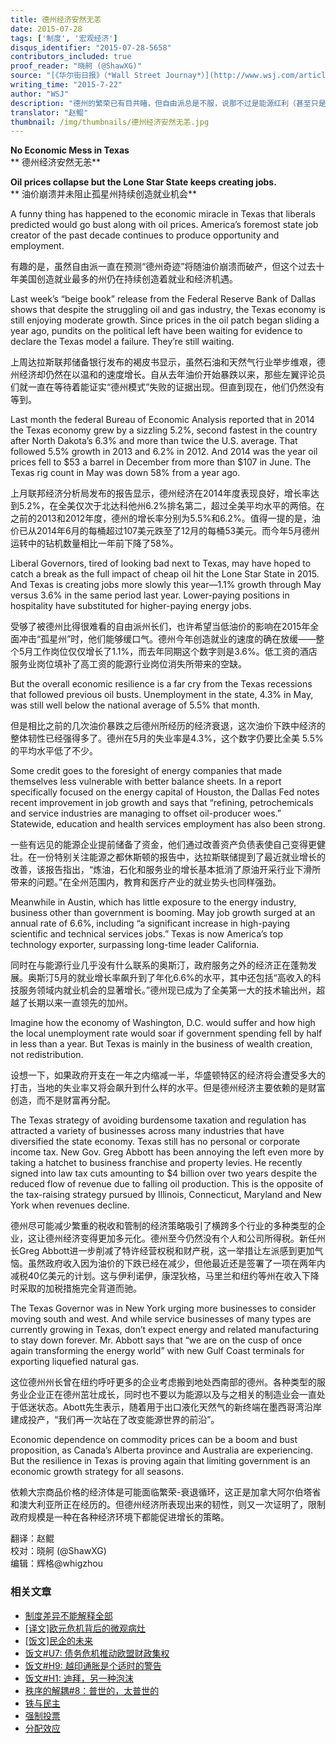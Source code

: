 ```yaml
---
title: 德州经济安然无恙
date: 2015-07-28
tags: ['制度', '宏观经济']
disqus_identifier: "2015-07-28-5658"
contributors_included: true
proof_reader: "晓舸 (@ShawXG)"
source: "[《华尔街日报》（*Wall Street Journay*）](http://www.wsj.com/articles/no-economic-mess-in-texas-1437433836)"
writing_time: "2015-7-22"
author: "WSJ"
description: "德州的繁荣已有目共睹，但自由派总是不服，说那不过是能源红利（甚至只是能源泡沫），页岩革命当然惠及了德州，但细致的经济学家早已指出，能源并非德州繁荣的关键，多年来，自由派都在等着油价崩溃，好看德州的笑话，可惜他们始终没能等来这一天……"
translator: "赵鲲"
thumbnail: /img/thumbnails/德州经济安然无恙.jpg
---
```


**No Economic Mess in Texas**  
** 德州经济安然无恙**

**Oil prices collapse but the Lone Star State keeps creating jobs.**  
** 油价崩溃并未阻止孤星州持续创造就业机会**

A funny thing has happened to the economic miracle in Texas that liberals predicted would go bust along with oil prices. America’s foremost state job creator of the past decade continues to produce opportunity and employment.

有趣的是，虽然自由派一直在预测“德州奇迹”将随油价崩溃而破产，但这个过去十年美国创造就业最多的州仍在持续创造着就业和经济机遇。

Last week’s “beige book” release from the Federal Reserve Bank of Dallas shows that despite the struggling oil and gas industry, the Texas economy is still enjoying moderate growth. Since prices in the oil patch began sliding a year ago, pundits on the political left have been waiting for evidence to declare the Texas model a failure. They’re still waiting.

上周达拉斯联邦储备银行发布的褐皮书显示，虽然石油和天然气行业举步维艰，德州经济却仍然在以温和的速度增长。自从去年油价开始暴跌以来，那些左翼评论员们就一直在等待着能证实“德州模式”失败的证据出现。但直到现在，他们仍然没有等到。

Last month the federal Bureau of Economic Analysis reported that in 2014 the Texas economy grew by a sizzling 5.2%, second fastest in the country after North Dakota’s 6.3% and more than twice the U.S. average. That followed 5.5% growth in 2013 and 6.2% in 2012. And 2014 was the year oil prices fell to $53 a barrel in December from more than $107 in June. The Texas rig count in May was down 58% from a year ago.

上月联邦经济分析局发布的报告显示，德州经济在2014年度表现良好，增长率达到5.2%，在全美仅次于北达科他州6.2%排名第二，超过全美平均水平的两倍。在之前的2013和2012年度，德州的增长率分别为5.5%和6.2%。值得一提的是，油价已从2014年6月的每桶超过107美元跌至了12月的每桶53美元。而今年5月德州运转中的钻机数量相比一年前下降了58%。

Liberal Governors, tired of looking bad next to Texas, may have hoped to catch a break as the full impact of cheap oil hit the Lone Star State in 2015. And Texas is creating jobs more slowly this year—1.1% growth through May versus 3.6% in the same period last year. Lower-paying positions in hospitality have substituted for higher-paying energy jobs.

受够了被德州比得很难看的自由派州长们，也许希望当低油价的影响在2015年全面冲击“孤星州”时，他们能够缓口气。德州今年创造就业的速度的确在放缓——整个5月工作岗位仅仅增长了1.1%，而去年同期这个数字则是3.6%。低工资的酒店服务业岗位填补了高工资的能源行业岗位消失所带来的空缺。

But the overall economic resilience is a far cry from the Texas recessions that followed previous oil busts. Unemployment in the state, 4.3% in May, was still well below the national average of 5.5% that month.

但是相比之前的几次油价暴跌之后德州所经历的经济衰退，这次油价下跌中经济的整体韧性已经强得多了。德州在5月的失业率是4.3%，这个数字仍要比全美 5.5% 的平均水平低了不少。

Some credit goes to the foresight of energy companies that made themselves less vulnerable with better balance sheets. In a report specifically focused on the energy capital of Houston, the Dallas Fed notes recent improvement in job growth and says that “refining, petrochemicals and service industries are managing to offset oil-producer woes.” Statewide, education and health services employment has also been strong.

一些有远见的能源企业提前储备了资金，他们通过改善资产负债表使自己变得更健壮。在一份特别关注能源之都休斯顿的报告中，达拉斯联储提到了最近就业增长的改善，该报告指出，“炼油，石化和服务业的增长基本抵消了原油开采行业下滑所带来的问题。”在全州范围内，教育和医疗产业的就业势头也同样强劲。

Meanwhile in Austin, which has little exposure to the energy industry, business other than government is booming. May job growth surged at an annual rate of 6.6%, including “a significant increase in high-paying scientific and technical services jobs.” Texas is now America’s top technology exporter, surpassing long-time leader California.

同时在与能源行业几乎没有什么联系的奥斯汀，政府服务之外的经济正在蓬勃发展。奥斯汀5月的就业增长率飙升到了年化6.6%的水平，其中还包括“高收入的科技服务领域内就业机会的显著增长。”德州现已成为了全美第一大的技术输出州，超越了长期以来一直领先的加州。

Imagine how the economy of Washington, D.C. would suffer and how high the local unemployment rate would soar if government spending fell by half in less than a year. But Texas is mainly in the business of wealth creation, not redistribution.

设想一下，如果政府开支在一年之内缩减一半，华盛顿特区的经济将会遭受多大的打击，当地的失业率又将会飙升到什么样的水平。但是德州经济主要依赖的是财富创造，而不是财富再分配。

The Texas strategy of avoiding burdensome taxation and regulation has attracted a variety of businesses across many industries that have diversified the state economy. Texas still has no personal or corporate income tax. New Gov. Greg Abbott has been annoying the left even more by taking a hatchet to business franchise and property levies. He recently signed into law tax cuts amounting to $4 billion over two years despite the reduced flow of revenue due to falling oil production. This is the opposite of the tax-raising strategy pursued by Illinois, Connecticut, Maryland and New York when revenues decline.

德州尽可能减少繁重的税收和管制的经济策略吸引了横跨多个行业的多种类型的企业，这让德州经济变得更加多元化。德州至今仍然没有个人和公司所得税。新任州长Greg Abbott进一步削减了特许经营权税和财产税，这一举措让左派感到更加气恼。虽然政府收入因为油价的下跌已经在减少，但他最近还是签署了一项在两年内减税40亿美元的计划。这与伊利诺伊，康涅狄格，马里兰和纽约等州在收入下降时采取的加税措施完全背道而驰。

The Texas Governor was in New York urging more businesses to consider moving south and west. And while service businesses of many types are currently growing in Texas, don’t expect energy and related manufacturing to stay down forever. Mr. Abbott says that “we are on the cusp of once again transforming the energy world” with new Gulf Coast terminals for exporting liquefied natural gas.

这位德州州长曾在纽约呼吁更多的企业考虑搬到地处西南部的德州。各种类型的服务业企业正在德州茁壮成长，同时也不要以为能源以及与之相关的制造业会一直处于低迷状态。Abott先生表示，随着用于出口液化天然气的新终端在墨西哥湾沿岸建成投产，“我们再一次站在了改变能源世界的前沿”。

Economic dependence on commodity prices can be a boom and bust proposition, as Canada’s Alberta province and Australia are experiencing. But the resilience in Texas is proving again that limiting government is an economic growth strategy for all seasons.

依赖大宗商品价格的经济体是可能面临繁荣-衰退循环，这正是加拿大阿尔伯塔省和澳大利亚所正在经历的。但德州经济所表现出来的韧性，则又一次证明了，限制政府规模是一种在各种经济环境下都能促进增长的策略。


翻译：赵鲲  
校对：晓舸 (@ShawXG)  
编辑：辉格@whigzhou


### 相关文章

* [制度差异不能解释全部](https://headsalon.org/archives/6808.html "制度差异不能解释全部")
* [[译文]欧元危机背后的微观病灶](https://headsalon.org/archives/6170.html "[译文]欧元危机背后的微观病灶")
* [[饭文]民企的未来](https://headsalon.org/archives/3578.html "[饭文]民企的未来")
* [饭文#U7: 债务危机推动欧盟财政集权](https://headsalon.org/archives/2087.html "饭文#U7: 债务危机推动欧盟财政集权")
* [饭文#H9: 越印通胀是个适时的警告](https://headsalon.org/archives/785.html "饭文#H9: 越印通胀是个适时的警告")
* [饭文#H1: 迪拜，另一种泡沫](https://headsalon.org/archives/807.html "饭文#H1: 迪拜，另一种泡沫")
* [秩序的解耦#8：普世的，太普世的](https://headsalon.org/archives/7846.html "秩序的解耦#8：普世的，太普世的")
* [铁与民主](https://headsalon.org/archives/7815.html "铁与民主")
* [强制投票](https://headsalon.org/archives/7799.html "强制投票")
* [分配效应](https://headsalon.org/archives/7675.html "分配效应")
